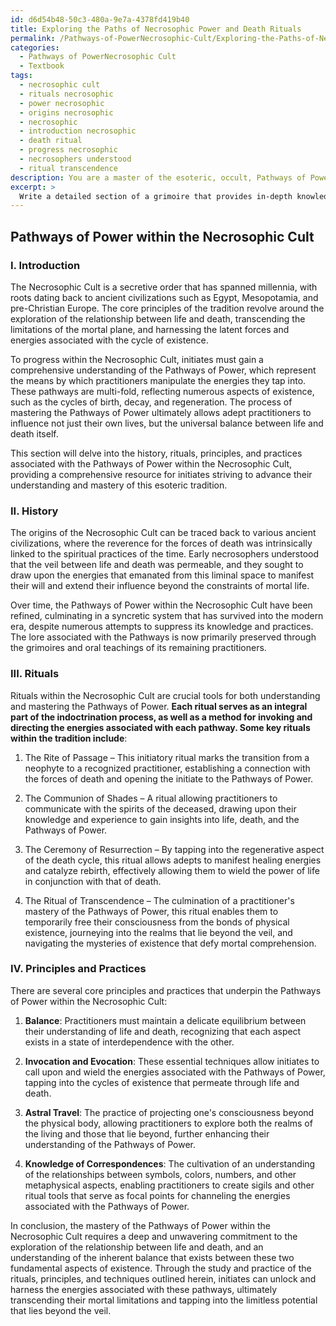 ```yaml
---
id: d6d54b48-50c3-480a-9e7a-4378fd419b40
title: Exploring the Paths of Necrosophic Power and Death Rituals
permalink: /Pathways-of-PowerNecrosophic-Cult/Exploring-the-Paths-of-Necrosophic-Power-and-Death-Rituals/
categories:
  - Pathways of PowerNecrosophic Cult
  - Textbook
tags:
  - necrosophic cult
  - rituals necrosophic
  - power necrosophic
  - origins necrosophic
  - necrosophic
  - introduction necrosophic
  - death ritual
  - progress necrosophic
  - necrosophers understood
  - ritual transcendence
description: You are a master of the esoteric, occult, Pathways of PowerNecrosophic Cult and education, you have written many textbooks on the subject in ways that provide students with rich and deep understanding of the subject. You are being asked to write textbook-like sections on a topic and you do it with full context, explainability, and reliability in accuracy to the true facts of the topic at hand, in a textbook style that a student would easily be able to learn from, in a rich, engaging, and contextual way. Always include relevant context (such as formulas and history), related concepts, and in a way that someone can gain deep insights from.
excerpt: > 
  Write a detailed section of a grimoire that provides in-depth knowledge and understanding on the Pathways of Power within the Necrosophic Cult, including its history, rituals, principles, and practices that initiates should study and master to successfully progress within the cult.
---
```


## Pathways of Power within the Necrosophic Cult

### I. Introduction

The Necrosophic Cult is a secretive order that has spanned millennia, with roots dating back to ancient civilizations such as Egypt, Mesopotamia, and pre-Christian Europe. The core principles of the tradition revolve around the exploration of the relationship between life and death, transcending the limitations of the mortal plane, and harnessing the latent forces and energies associated with the cycle of existence. 

To progress within the Necrosophic Cult, initiates must gain a comprehensive understanding of the Pathways of Power, which represent the means by which practitioners manipulate the energies they tap into. These pathways are multi-fold, reflecting numerous aspects of existence, such as the cycles of birth, decay, and regeneration. The process of mastering the Pathways of Power ultimately allows adept practitioners to influence not just their own lives, but the universal balance between life and death itself. 

This section will delve into the history, rituals, principles, and practices associated with the Pathways of Power within the Necrosophic Cult, providing a comprehensive resource for initiates striving to advance their understanding and mastery of this esoteric tradition.

### II. History

The origins of the Necrosophic Cult can be traced back to various ancient civilizations, where the reverence for the forces of death was intrinsically linked to the spiritual practices of the time. Early necrosophers understood that the veil between life and death was permeable, and they sought to draw upon the energies that emanated from this liminal space to manifest their will and extend their influence beyond the constraints of mortal life.

Over time, the Pathways of Power within the Necrosophic Cult have been refined, culminating in a syncretic system that has survived into the modern era, despite numerous attempts to suppress its knowledge and practices. The lore associated with the Pathways is now primarily preserved through the grimoires and oral teachings of its remaining practitioners.

### III. Rituals

Rituals within the Necrosophic Cult are crucial tools for both understanding and mastering the Pathways of Power. **Each ritual serves as an integral part of the indoctrination process, as well as a method for invoking and directing the energies associated with each pathway. Some key rituals within the tradition include**:

1. The Rite of Passage – This initiatory ritual marks the transition from a neophyte to a recognized practitioner, establishing a connection with the forces of death and opening the initiate to the Pathways of Power.

2. The Communion of Shades – A ritual allowing practitioners to communicate with the spirits of the deceased, drawing upon their knowledge and experience to gain insights into life, death, and the Pathways of Power.

3. The Ceremony of Resurrection – By tapping into the regenerative aspect of the death cycle, this ritual allows adepts to manifest healing energies and catalyze rebirth, effectively allowing them to wield the power of life in conjunction with that of death.

4. The Ritual of Transcendence – The culmination of a practitioner's mastery of the Pathways of Power, this ritual enables them to temporarily free their consciousness from the bonds of physical existence, journeying into the realms that lie beyond the veil, and navigating the mysteries of existence that defy mortal comprehension.

### IV. Principles and Practices

There are several core principles and practices that underpin the Pathways of Power within the Necrosophic Cult:

1. **Balance**: Practitioners must maintain a delicate equilibrium between their understanding of life and death, recognizing that each aspect exists in a state of interdependence with the other.

2. **Invocation and Evocation**: These essential techniques allow initiates to call upon and wield the energies associated with the Pathways of Power, tapping into the cycles of existence that permeate through life and death.

3. **Astral Travel**: The practice of projecting one's consciousness beyond the physical body, allowing practitioners to explore both the realms of the living and those that lie beyond, further enhancing their understanding of the Pathways of Power.

4. **Knowledge of Correspondences**: The cultivation of an understanding of the relationships between symbols, colors, numbers, and other metaphysical aspects, enabling practitioners to create sigils and other ritual tools that serve as focal points for channeling the energies associated with the Pathways of Power.

In conclusion, the mastery of the Pathways of Power within the Necrosophic Cult requires a deep and unwavering commitment to the exploration of the relationship between life and death, and an understanding of the inherent balance that exists between these two fundamental aspects of existence. Through the study and practice of the rituals, principles, and techniques outlined herein, initiates can unlock and harness the energies associated with these pathways, ultimately transcending their mortal limitations and tapping into the limitless potential that lies beyond the veil.
